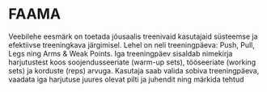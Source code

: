 # FAAMA

Veebilehe eesmärk on toetada jõusaalis treenivaid kasutajaid süsteemse ja efektiivse treeningkava järgimisel. Lehel on neli treeningpäeva: Push, Pull, Legs ning Arms & Weak Points. Iga treeningpäev sisaldab nimekirja harjutustest koos soojendusseeriate (warm-up sets), tööseeriate (working sets) ja korduste (reps) arvuga. Kasutaja saab valida sobiva treeningpäeva, vaadata iga harjutuse juures olevat pilti ja juhendit ning märkida tehtud
